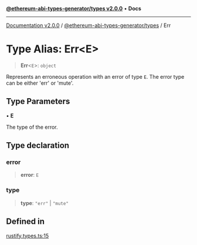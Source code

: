 [**@ethereum-abi-types-generator/types v2.0.0**](../README.md) • **Docs**

***

[Documentation v2.0.0](../../../packages.md) / [@ethereum-abi-types-generator/types](../README.md) / Err

# Type Alias: Err\<E\>

> **Err**\<`E`\>: `object`

Represents an erroneous operation with an error of type `E`.
The error type can be either 'err' or 'mute'.

## Type Parameters

• **E**

The type of the error.

## Type declaration

### error

> **error**: `E`

### type

> **type**: `"err"` \| `"mute"`

## Defined in

[rustify.types.ts:15](https://github.com/niZmosis/ethereum-abi-types-generator/blob/b8e282ea584f52118722e9d563db502ef3e0aa75/packages/types/src/rustify.types.ts#L15)
